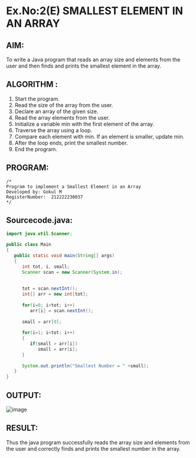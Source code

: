 # Ex.No:2(E)  SMALLEST ELEMENT IN AN ARRAY

## AIM:
To write a Java program that reads an array size and elements from the user and then finds and prints the smallest element in the array.
## ALGORITHM :
1.	Start the program.
2.	Read the size of the array from the user.
3.	Declare an array of the given size.
4.	Read the array elements from the user.
5.	Initialize a variable min with the first element of the array.
6.	Traverse the array using a loop.
7.	Compare each element with min. If an element is smaller, update min.
8.	After the loop ends, print the smallest number.
9.	End the program.
	

## PROGRAM:
 ```
/*
Program to implement a Smallest Element in an Array
Developed by: Gokul M
RegisterNumber:  212222230037
*/
```

## Sourcecode.java:
```java
import java.util.Scanner;

public class Main
{
   public static void main(String[] args)
   {
      int tot, i, small;
      Scanner scan = new Scanner(System.in);
      
     
      tot = scan.nextInt();
      int[] arr = new int[tot];
      
      for(i=0; i<tot; i++)
         arr[i] = scan.nextInt();
      
      small = arr[0];
      
      for(i=1; i<tot; i++)
      {
         if(small > arr[i])
            small = arr[i];
      }
      
      System.out.println("Smallest Number = " +small);
   }
}
```







## OUTPUT:
![image](https://github.com/user-attachments/assets/07741a52-159c-4108-a586-34b4b513687d)


## RESULT:
Thus the java program successfully reads the array size and elements from the user and correctly finds and prints the smallest number in the array.




